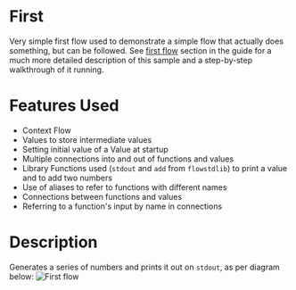 First
==
Very simple first flow used to demonstrate a simple flow that actually does something, but can be followed.
See [first flow](../../guide/src/first_flow/first_flow.md) section in the guide for a much more detailed description of this sample and a step-by-step walkthrough of it running.

Features Used
===
* Context Flow
* Values to store intermediate values
* Setting initial value of a Value at startup
* Multiple connections into and out of functions and values
* Library Functions used (`stdout` and `add` from `flowstdlib`) to print a value and to add two numbers
* Use of aliases to refer to functions with different names
* Connections between functions and values
* Referring to a function's input by name in connections

Description
===
Generates a series of numbers and prints it out on `stdout`, as per diagram below:
![First flow](first.png)